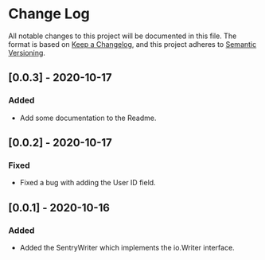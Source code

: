 # Change Log

All notable changes to this project will be documented in this file. The format is based on [Keep a Changelog](https://keepachangelog.com/en/1.0.0/), and this project adheres to [Semantic Versioning](https://semver.org/spec/v2.0.0.html).

## [0.0.3] - 2020-10-17

### Added

- Add some documentation to the Readme.

## [0.0.2] - 2020-10-17

### Fixed

- Fixed a bug with adding the User ID field.

## [0.0.1] - 2020-10-16

### Added

- Added the SentryWriter which implements the io.Writer interface.